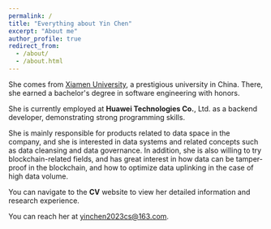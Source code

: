 ```yaml
---
permalink: /
title: "Everything about Yin Chen"
excerpt: "About me"
author_profile: true
redirect_from: 
  - /about/
  - /about.html
---
```



She comes from [Xiamen University](https://www.xmu.edu.cn/), a prestigious university in China.  There, she earned a bachelor's degree in software engineering with honors.

She is currently employed at **Huawei Technologies Co.**, Ltd. as a backend developer, demonstrating strong programming skills. 

She is mainly responsible for products related to data space in the company, and she is interested in data systems and related concepts such as data cleansing and data governance.  In addition, she is also willing to try blockchain-related fields, and has great interest in how data can be tamper-proof in the blockchain, and how to optimize data uplinking in the case of high data volume.

You can navigate to the **CV** website to view her detailed information and research experience.

You can reach her at yinchen2023cs@163.com.
